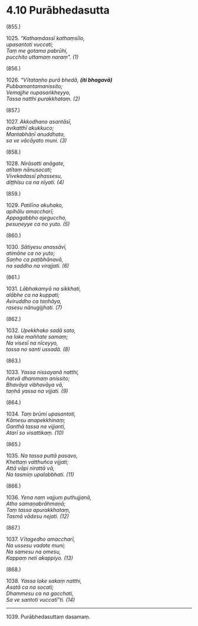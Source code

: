 

# 4.10 Purābhedasutta



(855.)

1025\. _“Kathaṃdassī kathaṃsīlo,_  
_upasantoti vuccati;_  
_Taṃ me gotama pabrūhi,_  
_pucchito uttamaṃ naraṃ”. (1)_  


(856.)

1026\. _“Vītataṇho purā bhedā, __(iti bhagavā)___  
_Pubbamantamanissito;_  
_Vemajjhe nupasaṅkheyyo,_  
_Tassa natthi purakkhataṃ. (2)_  


(857.)

1027\. _Akkodhano asantāsī,_  
_avikatthī akukkuco;_  
_Mantabhāṇī anuddhato,_  
_sa ve vācāyato muni. (3)_  


(858.)

1028\. _Nirāsatti anāgate,_  
_atītaṃ nānusocati;_  
_Vivekadassī phassesu,_  
_diṭṭhīsu ca na nīyati. (4)_  


(859.)

1029\. _Patilīno akuhako,_  
_apihālu amaccharī;_  
_Appagabbho ajeguccho,_  
_pesuṇeyye ca no yuto. (5)_  


(860.)

1030\. _Sātiyesu anassāvī,_  
_atimāne ca no yuto;_  
_Saṇho ca paṭibhānavā,_  
_na saddho na virajjati. (6)_  


(861.)

1031\. _Lābhakamyā na sikkhati,_  
_alābhe ca na kuppati;_  
_Aviruddho ca taṇhāya,_  
_rasesu nānugijjhati. (7)_  


(862.)

1032\. _Upekkhako sadā sato,_  
_na loke maññate samaṃ;_  
_Na visesī na nīceyyo,_  
_tassa no santi ussadā. (8)_  


(863.)

1033\. _Yassa nissayanā natthi,_  
_ñatvā dhammaṃ anissito;_  
_Bhavāya vibhavāya vā,_  
_taṇhā yassa na vijjati. (9)_  


(864.)

1034\. _Taṃ brūmi upasantoti,_  
_Kāmesu anapekkhinaṃ;_  
_Ganthā tassa na vijjanti,_  
_Atarī so visattikaṃ. (10)_  


(865.)

1035\. _Na tassa puttā pasavo,_  
_Khettaṃ vatthuñca vijjati;_  
_Attā vāpi nirattā vā,_  
_Na tasmiṃ upalabbhati. (11)_  


(866.)

1036\. _Yena naṃ vajjuṃ puthujjanā,_  
_Atho samaṇabrāhmaṇā;_  
_Taṃ tassa apurakkhataṃ,_  
_Tasmā vādesu nejati. (12)_  


(867.)

1037\. _Vītagedho amaccharī,_  
_Na ussesu vadate muni;_  
_Na samesu na omesu,_  
_Kappaṃ neti akappiyo. (13)_  


(868.)

1038\. _Yassa loke sakaṃ natthi,_  
_Asatā ca na socati;_  
_Dhammesu ca na gacchati,_  
_Sa ve santoti vuccatī”ti. (14)_  


---

1039\. Purābhedasuttaṃ dasamaṃ.





